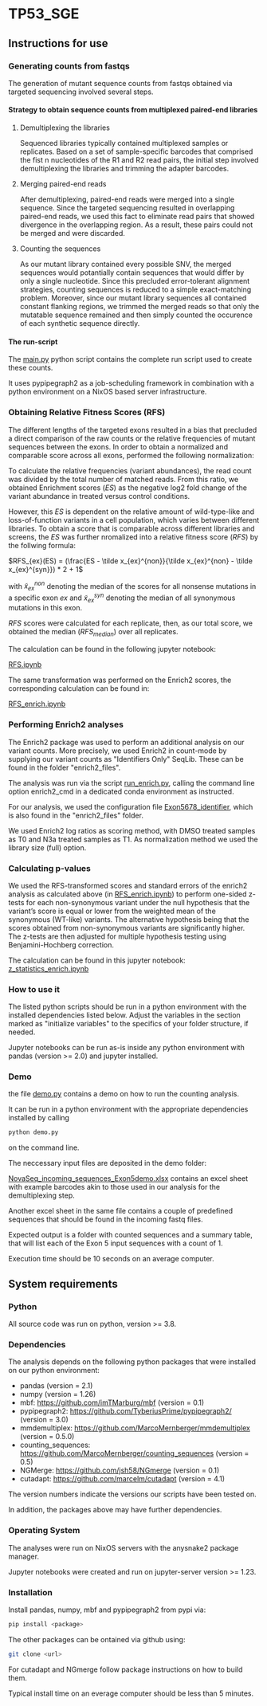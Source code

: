 # TP53_SGE



## Instructions for use


### Generating counts from fastqs

The generation of mutant sequence counts from fastqs obtained via targeted sequencing
involved several steps.


#### Strategy to obtain sequence counts from multiplexed paired-end libraries

1. Demultiplexing the libraries

   Sequenced libraries typically contained multiplexed samples or replicates.
   Based on a set of sample-specific barcodes that comprised the fist n nucleotides
   of the R1 and R2 read pairs, the initial step involved demultiplexing the libraries
   and trimming the adapter barcodes.
   
2. Merging paired-end reads

   After demultiplexing, paired-end reads were merged into a single sequence.
   Since the targeted sequencing resulted in overlapping paired-end reads, we
   used this fact to eliminate read pairs that showed divergence in the overlapping
   region. As a result, these pairs could not be merged and were discarded.

3. Counting the sequences

   As our mutant library contained every possible SNV, the merged sequences would potantially
   contain sequences that would differ by only a single nucleotide. Since this precluded
   error-tolerant alignment strategies, counting sequences is reduced to a simple
   exact-matching problem. Moreover, since our mutant library sequences all contained constant flanking regions,
   we trimmed the merged reads so that only the mutatable sequence remained and then simply counted the occurence
   of each synthetic sequence directly.


#### The run-script

   The [main.py](main.py) python script contains the complete run script used to create these counts.
   
   It uses pypipegraph2 as a job-scheduling framework in combination with a python environment 
   on a NixOS based server infrastructure.


### Obtaining Relative Fitness Scores (RFS)

The different lengths of the targeted exons resulted in a bias that precluded a direct
comparison of the raw counts or the relative frequencies of mutant sequences between the
exons. In order to obtain a normalized and comparable score across all exons, performed the following normalization:

To calculate the relative frequencies (variant abundances), the read count was divided by the total 
number of matched reads. From this ratio, we obtained Enrichment scores ($ES$) as the negative log2 fold change 
of the variant abundance in treated versus control conditions. 

However, this $ES$ is dependent on the relative amount of wild-type-like and loss-of-function variants in a cell population, which varies between different libraries. To obtain a score that is comparable across different libraries and
screens, the $ES$ was further nromalized into a relative fitness score ($RFS$) by the follwing formula:

$RFS_{ex}(ES) = (\frac{ES - \tilde x_{ex}^{non}}{\tilde x_{ex}^{non} - \tilde x_{ex}^{syn}}) * 2 + 1$

with $\tilde x_{ex}^{non}$ denoting the median of the scores
for all nonsense mutations in a specific exon $ex$ and $\tilde x_{ex}^{syn}$ denoting the median of all synonymous mutations
in this exon.

$RFS$ scores were calculated for each replicate, then, as our total score, we obtained the median ($RFS_{median}$) over
all replicates. 


The calculation can be found in the following jupyter notebook:

[RFS.ipynb](RFS.ipynb)
   
The same transformation was performed on the Enrich2 scores, the corresponding calculation can be found in:

[RFS_enrich.ipynb](RFS_enrich.ipynb)

### Performing Enrich2 analyses

The Enrich2 package was used to perform an additional analysis on our variant counts.
More precisely, we used Enrich2 in count-mode by supplying our variant counts as 
"Identifiers Only" SeqLib. These can be found in the folder "enrich2_files".

The analysis was run via the script [run_enrich.py](run_enrich.py), calling the command line option enrich2_cmd in a
dedicated conda environment as instructed.

For our analysis, we used the configuration file [Exon5678_identifier](enrich2_files/Exon5678_identifier), which is also found in the "enrich2_files" folder.

We used Enrich2 log ratios as scoring method, with DMSO treated samples as T0 and N3a treated samples as T1.
As normalization method we used the library size (full) option.


### Calculating p-values

We used the RFS-transformed scores and standard errors of the enrich2 analysis as calculated above (in [RFS_enrich.ipynb](RFS_enrich.ipynb)) to perform one-sided z-tests for each non-synonymous variant under the null hypothesis that the variant’s score is equal or lower from the weighted mean of the synonymous (WT-like) variants. The alternative hypothesis being that the scores obtained from non-synonymous variants are significantly higher. The z-tests are then adjusted for multiple hypothesis testing using Benjamini-Hochberg correction.

The calculation can be found in this jupyter notebook: [z_statistics_enrich.ipynb](z_statistics_enrich.ipynb)

### How to use it 

The listed python scripts should be run in a python environment with the 
installed dependencies listed below.
Adjust the variables in the section marked as "initialize variables"
to the specifics of your folder structure, if needed.

Jupyter notebooks can be run as-is inside any python environment with pandas 
(version >= 2.0) and jupyter installed.


### Demo

the file [demo.py](demo.py) contains a demo on how to run the counting analysis.

It can be run in a python environment with the appropriate dependencies installed by calling

```bash
python demo.py
```

on the command line.

The neccessary input files are deposited in the demo folder:

[NovaSeq_incoming_sequences_Exon5demo.xlsx](demo/NovaSeq_incoming_sequences_Exon5demo.xlsx) contains
an excel sheet with example barcodes akin to those used in our analysis for the demultiplexing step.

Another excel sheet in the same file contains a couple of predefined sequences that should be found in
the incoming fastq files.

Expected output is a folder with counted sequences and a summary table, that
will list each of the Exon 5 input sequences with a count of 1.

Execution time should be 10 seconds on an average computer.

## System requirements

### Python

All source code was run on python, version >= 3.8.


### Dependencies

The analysis depends on the following python packages that were installed on our python environment:

- pandas (version = 2.1)
- numpy (version = 1.26)
- mbf: https://github.com/imTMarburg/mbf (version = 0.1)
- pypipegraph2: https://github.com/TyberiusPrime/pypipegraph2/ (version = 3.0)
- mmdemultiplex: https://github.com/MarcoMernberger/mmdemultiplex (version = 0.5.0)
- counting_sequences: https://github.com/MarcoMernberger/counting_sequences (version = 0.5)
- NGMerge: https://github.com/jsh58/NGmerge (version = 0.1)
- cutadapt: https://github.com/marcelm/cutadapt (version = 4.1)

The version numbers indicate the versions our scripts have been tested on.

In addition, the packages above may have further dependencies.

### Operating System

The analyses were run on NixOS servers with the anysnake2 package manager. 

Jupyter notebooks were created and run on jupyter-server version >= 1.23.



### Installation

Install pandas, numpy, mbf and pypipegraph2 from pypi via:

```bash
pip install <package>
```

The other packages can be ontained via github using:

```bash
git clone <url>
```

For cutadapt and NGmerge follow package instructions on how to build them.

Typical install time on an everage computer should be less than 5 minutes.
